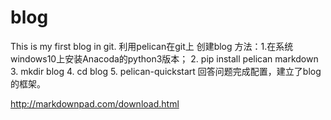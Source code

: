 # blog
This is my first blog in git.
利用pelican在git上 创建blog
方法：1.在系统windows10上安装Anacoda的python3版本；
      2. pip install pelican markdown
      3. mkdir blog
      4. cd blog
      5. pelican-quickstart
      回答问题完成配置，建立了blog的框架。
      
  http://markdownpad.com/download.html
  
      
      
